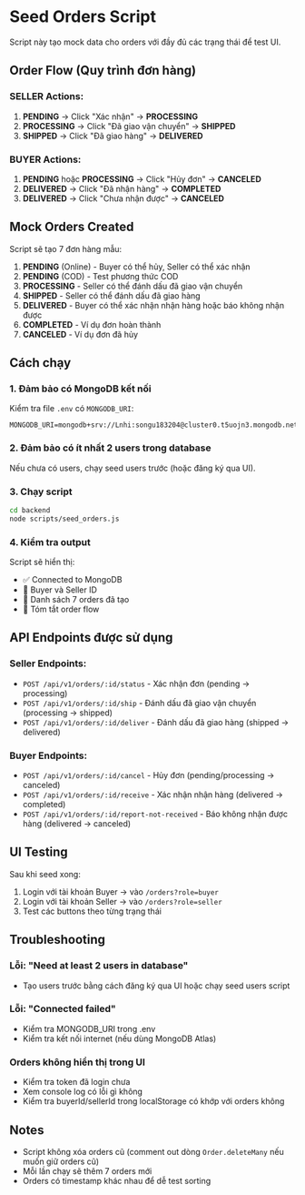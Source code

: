 # Seed Orders Script

Script này tạo mock data cho orders với đầy đủ các trạng thái để test UI.

## Order Flow (Quy trình đơn hàng)

### SELLER Actions:
1. **PENDING** → Click "Xác nhận" → **PROCESSING**
2. **PROCESSING** → Click "Đã giao vận chuyển" → **SHIPPED**
3. **SHIPPED** → Click "Đã giao hàng" → **DELIVERED**

### BUYER Actions:
1. **PENDING** hoặc **PROCESSING** → Click "Hủy đơn" → **CANCELED**
2. **DELIVERED** → Click "Đã nhận hàng" → **COMPLETED**
3. **DELIVERED** → Click "Chưa nhận được" → **CANCELED**

## Mock Orders Created

Script sẽ tạo 7 đơn hàng mẫu:

1. **PENDING** (Online) - Buyer có thể hủy, Seller có thể xác nhận
2. **PENDING** (COD) - Test phương thức COD
3. **PROCESSING** - Seller có thể đánh dấu đã giao vận chuyển
4. **SHIPPED** - Seller có thể đánh dấu đã giao hàng
5. **DELIVERED** - Buyer có thể xác nhận nhận hàng hoặc báo không nhận được
6. **COMPLETED** - Ví dụ đơn hoàn thành
7. **CANCELED** - Ví dụ đơn đã hủy

## Cách chạy

### 1. Đảm bảo có MongoDB kết nối

Kiểm tra file `.env` có `MONGODB_URI`:
```env
MONGODB_URI=mongodb+srv://Lnhi:songu183204@cluster0.t5uojn3.mongodb.net/revibe
```

### 2. Đảm bảo có ít nhất 2 users trong database

Nếu chưa có users, chạy seed users trước (hoặc đăng ký qua UI).

### 3. Chạy script

```bash
cd backend
node scripts/seed_orders.js
```

### 4. Kiểm tra output

Script sẽ hiển thị:
- ✅ Connected to MongoDB
- 👤 Buyer và Seller ID
- 📝 Danh sách 7 orders đã tạo
- 🎯 Tóm tắt order flow

## API Endpoints được sử dụng

### Seller Endpoints:
- `POST /api/v1/orders/:id/status` - Xác nhận đơn (pending → processing)
- `POST /api/v1/orders/:id/ship` - Đánh dấu đã giao vận chuyển (processing → shipped)
- `POST /api/v1/orders/:id/deliver` - Đánh dấu đã giao hàng (shipped → delivered)

### Buyer Endpoints:
- `POST /api/v1/orders/:id/cancel` - Hủy đơn (pending/processing → canceled)
- `POST /api/v1/orders/:id/receive` - Xác nhận nhận hàng (delivered → completed)
- `POST /api/v1/orders/:id/report-not-received` - Báo không nhận được hàng (delivered → canceled)

## UI Testing

Sau khi seed xong:

1. Login với tài khoản Buyer → vào `/orders?role=buyer`
2. Login với tài khoản Seller → vào `/orders?role=seller`
3. Test các buttons theo từng trạng thái

## Troubleshooting

### Lỗi: "Need at least 2 users in database"
- Tạo users trước bằng cách đăng ký qua UI hoặc chạy seed users script

### Lỗi: "Connected failed"
- Kiểm tra MONGODB_URI trong .env
- Kiểm tra kết nối internet (nếu dùng MongoDB Atlas)

### Orders không hiển thị trong UI
- Kiểm tra token đã login chưa
- Xem console log có lỗi gì không
- Kiểm tra buyerId/sellerId trong localStorage có khớp với orders không

## Notes

- Script không xóa orders cũ (comment out dòng `Order.deleteMany` nếu muốn giữ orders cũ)
- Mỗi lần chạy sẽ thêm 7 orders mới
- Orders có timestamp khác nhau để dễ test sorting
